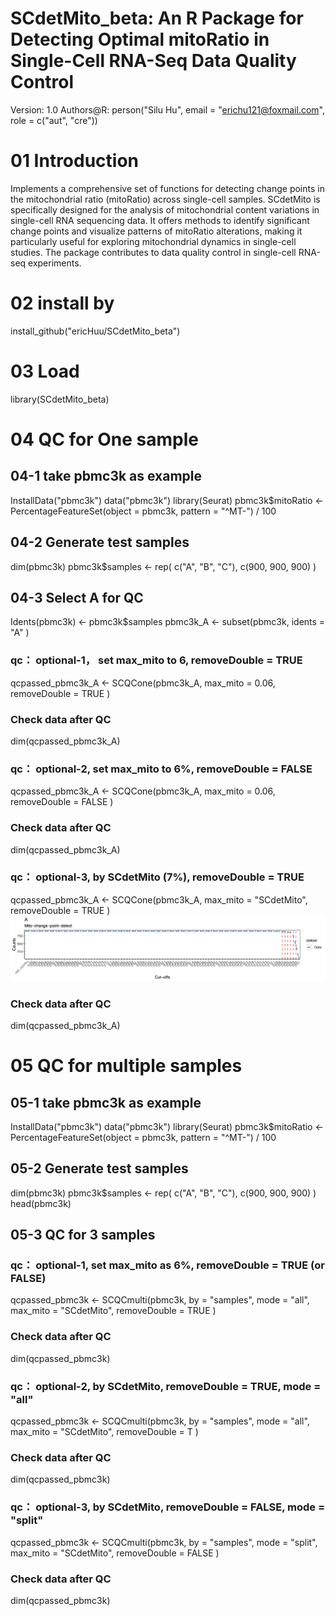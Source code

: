 # SCdetMito_beta: An R Package for Detecting Optimal mitoRatio in Single-Cell RNA-Seq Data Quality Control
Version: 1.0
Authors@R: person("Silu Hu", email = "erichu121@foxmail.com", role = c("aut", "cre"))

# 01 Introduction
Implements a comprehensive set of functions for detecting change points in the mitochondrial ratio (mitoRatio) across single-cell samples. SCdetMito is specifically designed for the analysis of mitochondrial content variations in single-cell RNA sequencing data. It offers methods to identify significant change points and visualize patterns of mitoRatio alterations, making it particularly useful for exploring mitochondrial dynamics in single-cell studies. The package contributes to data quality control in single-cell RNA-seq experiments.

# 02 install by
install_github("ericHuu/SCdetMito_beta")

# 03 Load
library(SCdetMito_beta)

# 04 QC for One sample 
## 04-1 take pbmc3k as example
InstallData("pbmc3k")
data("pbmc3k")
library(Seurat)
pbmc3k$mitoRatio <- PercentageFeatureSet(object = pbmc3k, pattern = "^MT-") / 100
## 04-2 Generate test samples
dim(pbmc3k)
pbmc3k$samples <- rep(
    c("A", "B", "C"),
    c(900, 900, 900)
)
## 04-3 Select A for QC
Idents(pbmc3k) <- pbmc3k$samples
pbmc3k_A <- subset(pbmc3k,
    idents = "A"
)
### qc： optional-1， set max_mito to 6, removeDouble = TRUE
qcpassed_pbmc3k_A <- SCQCone(pbmc3k_A,
    max_mito = 0.06,
    removeDouble = TRUE
)
### Check data after QC
dim(qcpassed_pbmc3k_A)
### qc： optional-2, set max_mito to 6%, removeDouble = FALSE
qcpassed_pbmc3k_A <- SCQCone(pbmc3k_A,
    max_mito = 0.06,
    removeDouble = FALSE
)
### Check data after QC
dim(qcpassed_pbmc3k_A)
### qc： optional-3, by SCdetMito (7%), removeDouble = TRUE
qcpassed_pbmc3k_A <- SCQCone(pbmc3k_A,
    max_mito = "SCdetMito",
    removeDouble = TRUE
)
![image](https://github.com/ericHuu/SCdetMito_beta/blob/main/img/your-mito-change-point-detect.png)
### Check data after QC
dim(qcpassed_pbmc3k_A) 

# 05 QC for multiple samples
## 05-1 take pbmc3k as example
InstallData("pbmc3k")
data("pbmc3k")
library(Seurat)
pbmc3k$mitoRatio <- PercentageFeatureSet(object = pbmc3k, pattern = "^MT-") / 100
## 05-2 Generate test samples
dim(pbmc3k)
pbmc3k$samples <- rep(
    c("A", "B", "C"),
    c(900, 900, 900)
)
head(pbmc3k)
## 05-3 QC for 3 samples
### qc： optional-1, set max_mito as 6%, removeDouble = TRUE (or FALSE)
qcpassed_pbmc3k <- SCQCmulti(pbmc3k,
    by = "samples",
    mode = "all",
    max_mito = "SCdetMito",
    removeDouble = TRUE
)
### Check data after QC
dim(qcpassed_pbmc3k)

### qc： optional-2, by SCdetMito, removeDouble = TRUE, mode = "all"
qcpassed_pbmc3k <- SCQCmulti(pbmc3k,
    by = "samples",
    mode = "all",
    max_mito = "SCdetMito",
    removeDouble = T
)
### Check data after QC
dim(qcpassed_pbmc3k)

### qc： optional-3, by SCdetMito, removeDouble = FALSE, mode = "split"
qcpassed_pbmc3k <- SCQCmulti(pbmc3k,
    by = "samples",
    mode = "split",
    max_mito = "SCdetMito",
    removeDouble = FALSE
)
### Check data after QC
dim(qcpassed_pbmc3k)


